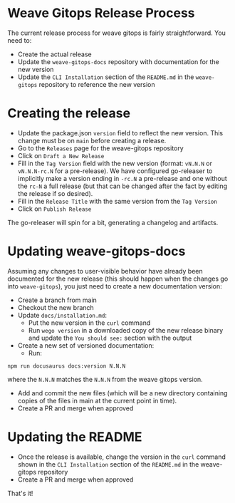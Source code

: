 # Weave Gitops Release Process

The current release process for weave gitops is fairly straightforward. You need to:
- Create the actual release
- Update the `weave-gitops-docs` repository with documentation for the new version
- Update the `CLI Installation` section of the `README.md` in the `weave-gitops` repository to reference the new version

# Creating the release
- Update the package.json `version` field to reflect the new version. This change must be on `main` before creating a release.
- Go to the `Releases` page for the weave-gitops repository
- Click on `Draft a New Release`
- Fill in the `Tag Version` field with the new version (format: `vN.N.N` or `vN.N.N-rc.N` for a pre-release). We have configured go-releaser to implicitly make a version ending in `-rc.N` a pre-release and one without the `rc-N` a full release (but that can be changed after the fact by editing the release if so desired).
- Fill in the `Release Title` with the same version from the `Tag Version`
- Click on `Publish Release`

The go-releaser will spin for a bit, generating a changelog and artifacts.

# Updating weave-gitops-docs
Assuming any changes to user-visible behavior have already been documented for the new release (this should happen when the changes go into `weave-gitops`), you just need to create a new documentation version:
- Create a branch from main
- Checkout the new branch
- Update `docs/installation.md`:
  - Put the new version in the `curl` command
  - Run `wego version` in a downloaded copy of the new release binary and update the `You should see:` section with the output
- Create a new set of versioned documentation:
  - Run:

```console
npm run docusaurus docs:version N.N.N
```

where the `N.N.N` matches the `N.N.N` from the weave gitops version.

- Add and commit the new files (which will be a new directory containing copies of the files in main at the current point in time).
- Create a PR and merge when approved

# Updating the README
- Once the release is available, change the version in the `curl` command shown in the `CLI Installation` section of the `README.md` in the weave-gitops repository
- Create a PR and merge when approved

That's it!
